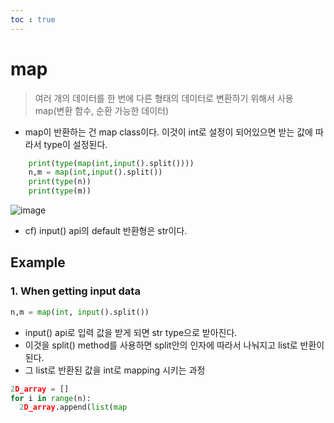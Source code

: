 ```yaml
---
toc : true
---
```


# map
> 여러 개의 데이터를 한 번에 다른 형태의 데이터로 변환하기 위해서 사용  
> map(변환 함수, 순환 가능한 데이터)   

* map이 반환하는 건 map class이다. 이것이 int로 설정이 되어있으면 받는 값에 따라서 type이 설정된다.
```python
    print(type(map(int,input().split()))) 
    n,m = map(int,input().split())
    print(type(n))  
    print(type(m))  
```
![image](https://user-images.githubusercontent.com/67637935/117431215-f3182100-af63-11eb-9282-bea1a570bb2c.png)
* cf) input() api의 default 반환형은 str이다.

## Example 
### 1. When getting input data
```python 
n,m = map(int, input().split())
```
* input() api로 입력 값을 받게 되면 str type으로 받아진다.
* 이것을 split() method를 사용하면 split안의 인자에 따라서 나눠지고 list로 반환이 된다. 
* 그 list로 반환된 값을 int로 mapping 시키는 과정
```python
2D_array = []
for i in range(n):
  2D_array.append(list(map
